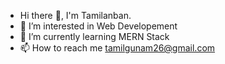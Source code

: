 - Hi there 👋, I'm Tamilanban.
- 👀 I’m interested in Web Developement
- 🌱 I’m currently learning MERN Stack  
- 📫 How to reach me tamilgunam26@gmail.com
  
  

<!---
tamilanban26/tamilanban26 is a ✨ special ✨ repository because its `README.md` (this file) appears on your GitHub profile.
You can click the Preview link to take a look at your changes.
--->
